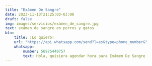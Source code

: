 ```yaml
---
title: "Exámen De Sangre"
date: 2023-11-13T21:25:03-03:00
draft: false
img: images/servicios/exámen_de_sangre.jpg
text: exámen de sangre en perros y gatos
btn:
    title: ¡Lo quiero!
    url: "https://api.whatsapp.com/send?l=es&type=phone_number&"
    whatsapp:
        number: 56975440757
        text: Hola, quisiera agendar hora para Exámen De Sangre
---
```

